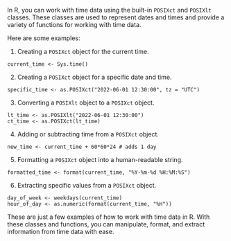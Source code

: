 In R, you can work with time data using the built-in `POSIXct` and `POSIXlt` classes. These classes are used to represent dates and times and provide a variety of functions for working with time data. 

Here are some examples:

1. Creating a `POSIXct` object for the current time.

```
current_time <- Sys.time()
```

2. Creating a `POSIXct` object for a specific date and time.

```
specific_time <- as.POSIXct("2022-06-01 12:30:00", tz = "UTC")
```

3. Converting a `POSIXlt` object to a `POSIXct` object.

```
lt_time <- as.POSIXlt("2022-06-01 12:30:00")
ct_time <- as.POSIXct(lt_time)
```

4. Adding or subtracting time from a `POSIXct` object.

```
new_time <- current_time + 60*60*24 # adds 1 day
```

5. Formatting a `POSIXct` object into a human-readable string.

```
formatted_time <- format(current_time, "%Y-%m-%d %H:%M:%S")
```

6. Extracting specific values from a `POSIXct` object.

```
day_of_week <- weekdays(current_time)
hour_of_day <- as.numeric(format(current_time, "%H"))
```

These are just a few examples of how to work with time data in R. With these classes and functions, you can manipulate, format, and extract information from time data with ease.